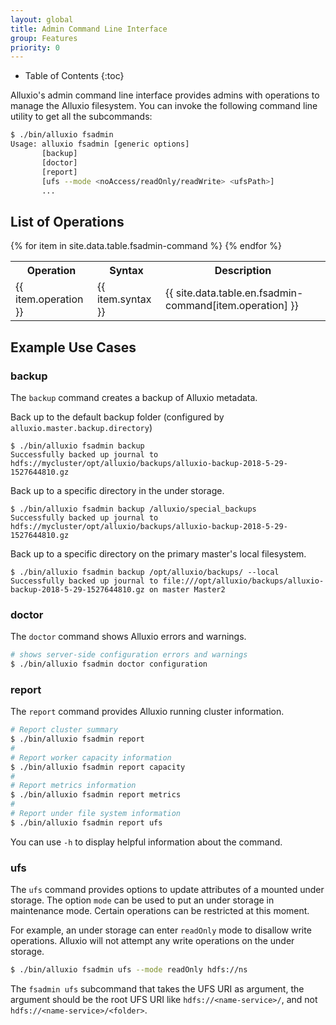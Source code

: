 ```yaml
---
layout: global
title: Admin Command Line Interface
group: Features
priority: 0
---
```


* Table of Contents
{:toc}

Alluxio's admin command line interface provides admins with operations to manage the Alluxio filesystem.
You can invoke the following command line utility to get all the subcommands:

```bash
$ ./bin/alluxio fsadmin
Usage: alluxio fsadmin [generic options]
       [backup]
       [doctor]
       [report]
       [ufs --mode <noAccess/readOnly/readWrite> <ufsPath>]
       ...
```

## List of Operations

<table class="table table-striped">
  <tr><th>Operation</th><th>Syntax</th><th>Description</th></tr>
  {% for item in site.data.table.fsadmin-command %}
    <tr>
      <td>{{ item.operation }}</td>
      <td>{{ item.syntax }}</td>
      <td>{{ site.data.table.en.fsadmin-command[item.operation] }}</td>
    </tr>
  {% endfor %}
</table>

## Example Use Cases

### backup

The `backup` command creates a backup of Alluxio metadata.

Back up to the default backup folder (configured by `alluxio.master.backup.directory`)
```
$ ./bin/alluxio fsadmin backup
Successfully backed up journal to hdfs://mycluster/opt/alluxio/backups/alluxio-backup-2018-5-29-1527644810.gz
```
Back up to a specific directory in the under storage.
```
$ ./bin/alluxio fsadmin backup /alluxio/special_backups
Successfully backed up journal to hdfs://mycluster/opt/alluxio/backups/alluxio-backup-2018-5-29-1527644810.gz
```
Back up to a specific directory on the primary master's local filesystem.
```
$ ./bin/alluxio fsadmin backup /opt/alluxio/backups/ --local
Successfully backed up journal to file:///opt/alluxio/backups/alluxio-backup-2018-5-29-1527644810.gz on master Master2
```

### doctor

The `doctor` command shows Alluxio errors and warnings.

```bash
# shows server-side configuration errors and warnings
$ ./bin/alluxio fsadmin doctor configuration
```

### report

The `report` command provides Alluxio running cluster information. 

```bash
# Report cluster summary
$ ./bin/alluxio fsadmin report
#
# Report worker capacity information
$ ./bin/alluxio fsadmin report capacity
#
# Report metrics information
$ ./bin/alluxio fsadmin report metrics
#
# Report under file system information
$ ./bin/alluxio fsadmin report ufs 
```

You can use `-h` to display helpful information about the command.

### ufs

The `ufs` command provides options to update attributes of a mounted under storage. The option `mode` can be used
to put an under storage in maintenance mode. Certain operations can be restricted at this moment.

For example, an under storage can enter `readOnly` mode to disallow write operations. Alluxio will not attempt any
write operations on the under storage.

```bash
$ ./bin/alluxio fsadmin ufs --mode readOnly hdfs://ns
```

The `fsadmin ufs` subcommand that takes the UFS URI as argument, the argument should be the root
UFS URI like `hdfs://<name-service>/`, and not `hdfs://<name-service>/<folder>`.
